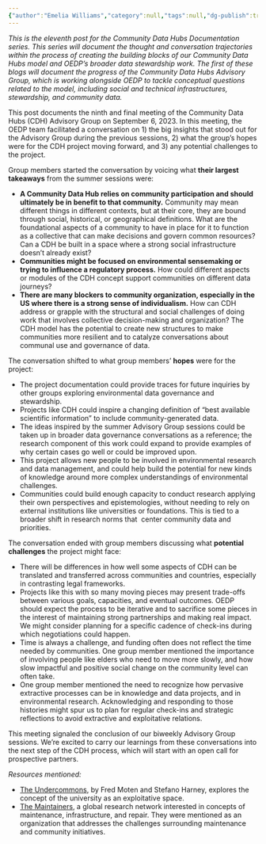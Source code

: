 ```yaml
---
{"author":"Emelia Williams","category":null,"tags":null,"dg-publish":true,"permalink":"/documentation-blogs/11-lasting-insights-hopes-and-challenges/","dgPassFrontmatter":true}
---
```


_This is the eleventh post for the Community Data Hubs Documentation series. This series will document the thought and conversation trajectories within the process of creating the building blocks of our Community Data Hubs model and OEDP’s broader data stewardship work. The first of these blogs will document the progress of the Community Data Hubs Advisory Group, which is working alongside OEDP to tackle conceptual questions related to the model, including social and technical infrastructures, stewardship, and community data._

This post documents the ninth and final meeting of the Community Data Hubs (CDH) Advisory Group on September 6, 2023. In this meeting, the OEDP team facilitated a conversation on 1) the big insights that stood out for the Advisory Group during the previous sessions, 2) what the group’s hopes were for the CDH project moving forward, and 3) any potential challenges to the project.

Group members started the conversation by voicing what **their largest takeaways** from the summer sessions were: 
- **A Community Data Hub relies on community participation and should ultimately be in benefit to that community.** Community may mean different things in different contexts, but at their core, they are bound through social, historical, or geographical definitions. What are the foundational aspects of a community to have in place for it to function as a collective that can make decisions and govern common resources? Can a CDH be built in a space where a strong social infrastructure doesn’t already exist? 
- **Communities might be focused on environmental sensemaking or trying to influence a regulatory process.** How could different aspects or modules of the CDH concept support communities on different data journeys? 
- **There are many blockers to community organization, especially in the US where there is a strong sense of individualism.** How can CDH address or grapple with the structural and social challenges of doing work that involves collective decision-making and organization? The CDH model has the potential to create new structures to make communities more resilient and to catalyze conversations about communal use and governance of data. 

The conversation shifted to what group members’ **hopes** were for the project:
- The project documentation could provide traces for future inquiries by other groups exploring environmental data governance and stewardship. 
- Projects like CDH could inspire a changing definition of “best available scientific information” to include community-generated data. 
- The ideas inspired by the summer Advisory Group sessions could be taken up in broader data governance conversations as a reference; the research component of this work could expand to provide examples of why certain cases go well or could be improved upon.
- This project allows new people to be involved in environmental research and data management, and could help build the potential for new kinds of knowledge around more complex understandings of environmental challenges. 
- Communities could build enough capacity to conduct research applying their own perspectives and epistemologies, without needing to rely on external institutions like universities or foundations. This is tied to a broader shift in research norms that  center community data and priorities.

The conversation ended with group members discussing what **potential challenges** the project might face:
- There will be differences in how well some aspects of CDH can be translated and transferred across communities and countries, especially in contrasting legal frameworks. 
- Projects like this with so many moving pieces may present trade-offs between various goals, capacities, and eventual outcomes. OEDP should expect the process to be iterative and to sacrifice some pieces in the interest of maintaining strong partnerships and making real impact. We might consider planning for a specific cadence of check-ins during which negotiations could happen.
- Time is always a challenge, and funding often does not reflect the time needed by communities. One group member mentioned the importance of involving people like elders who need to move more slowly, and how slow impactful and positive social change on the community level can often take.
- One group member mentioned the need to recognize how pervasive extractive processes can be in knowledge and data projects, and in environmental research. Acknowledging and responding to those histories might spur us to plan for regular check-ins and strategic reflections to avoid extractive and exploitative relations.  


This meeting signaled the conclusion of our biweekly Advisory Group sessions. We’re excited to carry our learnings from these conversations into the next step of the CDH process, which will start with an open call for prospective partners.

_Resources mentioned:_
- [The Undercommons](https://www.minorcompositions.info/wp-content/uploads/2013/04/undercommons-web.pdf), by Fred Moten and Stefano Harney, explores the concept of the university as an exploitative space.
- [The Maintainers](https://themaintainers.org/), a global research network interested in concepts of maintenance, infrastructure, and repair. They were mentioned as an organization that addresses the challenges surrounding maintenance and community initiatives.